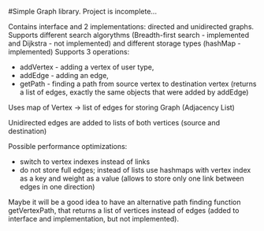#Simple Graph library.
Project is incomplete... 

Contains interface and 2 implementations: directed and unidirected graphs.
Supports different search algorythms (Breadth-first search - implemented and Dijkstra - not implemented)
and different storage types (hashMap - implemented)
Supports 3 operations:
 * addVertex - adding a vertex of user type, 
 * addEdge - adding an edge,
 * getPath - finding a path from source vertex to destination vertex (returns a list of edges, exactly the same objects that were added by addEdge)

Uses map of Vertex -> list of edges for storing Graph (Adjacency List)

Unidirected edges are added to lists of both vertices (source and destination)

Possible performance optimizations:
* switch to vertex indexes instead of links
* do not store full edges; instead of lists use hashmaps with vertex index as a key and weight as a value (allows to store only one link between edges in one direction)

Maybe it will be a good idea to have an alternative path finding function getVertexPath, that returns a list of vertices instead of edges (added to interface and implementation, but not implemented).
